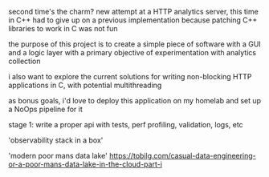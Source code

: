second time's the charm? new attempt at a HTTP analytics server, this time in C++
had to give up on a previous implementation because patching C++ libraries to work in C was not fun

the purpose of this project is to create a simple piece of software with a GUI and a logic layer with a primary objective of experimentation with analytics collection

i also want to explore the current solutions for writing non-blocking HTTP applications in C, with potential multithreading

as bonus goals, i'd love to deploy this application on my homelab and set up a NoOps pipeline for it

stage 1: write a proper api with tests, perf profiling, validation, logs, etc

'observability stack in a box'

'modern poor mans data lake'
https://tobilg.com/casual-data-engineering-or-a-poor-mans-data-lake-in-the-cloud-part-i
